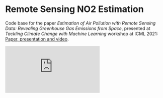 # Remote Sensing NO2 Estimation

Code base for the paper *Estimation of Air Pollution with Remote Sensing Data: Revealing Greenhouse Gas Emissions from Space*, presented at *Tackling Climate Change with Machine Learning* workshop at ICML 2021: [Paper, presentation and video](https://www.climatechange.ai/papers/icml2021/23).


![alt text](https://github.com/HSG-AIML/RemoteSensingNO2Estimation/blob/main/imgs/figure2.pdf "NO2 predictions")
